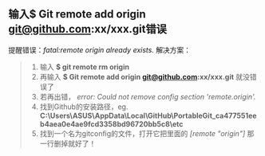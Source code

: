 ## 输入$ Git remote add origin git@github.com:xx/xxx.git错误
提醒错误：*fatal:remote origin already exists.*
解决方案：
> 1. 输入 **$ git remote rm origin**
> 2. 再输入 **$ Git remote add origin git@github.com:xx/xxx.git** 就没错误了
> 3. 若再出错， *error: Could not remove config section 'remote.origin'.*
> 4. 找到Github的安装路径，eg. **C:\Users\ASUS\AppData\Local\GitHub\PortableGit_ca477551eeb4aea0e4ae9fcd3358bd96720bb5c8\etc**
> 5. 找到一个名为gitconfig的文件，打开它把里面的 *[remote "origin"]* 那一行删掉就好了！


